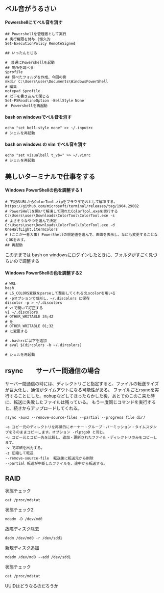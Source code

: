 ## ベル音がうるさい

#### Powershellにてベル音を消す
```
## Powershellを管理者として実行
# 実行権限を付与 (恒久的
Set-ExecutionPolicy RemoteSigned

## いったんとじる

#　普通にPowershellを起動
## 場所を調べる
$profile
## 調べたフォルダを作成、今回の例
mkdir C:\Users\user\Documents\WindowsPowerShell
# 編集
notepad $profile
# 以下を書き込んで閉じる
Set-PSReadlineOption -BellStyle None
#　Powershellを再起動
```

#### bash on windowsでベル音を消す
```
echo "set bell-style none" >> ~/.inputrc
# シェルを再起動
```


#### bash on windows の vim でベル音を消す
```
echo "set visualbell t_vb=" >> ~/.vimrc
# シェルを再起動
```

## 美しいターミナルで仕事をする
#### Windows PowerShellの色を調整する 1
```
# 下記のURLからColorTool.zipをブラウザでおとして解凍する。
https://github.com/microsoft/terminal/releases/tag/1904.29002
# PowerSHellを開いて解凍して現れたColorTool.exeを実行する
C:\Users\user\Downloads\ColorTool\ColorTool.exe -s
# よさそうなやつを選んで決定
C:\Users\user\Downloads\ColorTool\ColorTool.exe -d OneHalfLight.itermcolors
# (ここが一番大事) PowerShellの規定値を選んで、画面を表示し、なにも変更することなくOKをおす。
## 再起動
```
このままでは bash on windowsにログインしたときに、フォルダがすごく見づらいので調整する

#### Windows PowerShellの色を調整する2
```
# WSL
bash
# LS_COLORS変数をparseして整形してくれるdiscolorを用いる
# -pオプションで成形し、~/.discolors に保存
discolor -p > ~/.discolors
# viで開いて訂正する
vi ~/.discolors
# OTHER_WRITABLE 34;42
# を
# OTHER_WRITABLE 01;32
# に変更する

# .bashrcに以下を追加
# eval $(dircolors -b ~/.dircolors)

# シェルを再起動
```
 
## rsync　　サーバー間通信の場合

サーバー間通信の時には、ディレクトリごと指定すると、ファイルの転送サイズが巨大化し、通信がタイムアウトになる可能性がある。
ファイルごとrsyncを実行することにした。nohupなどしてほったらかした後、あとでのこのこ来た時に、転送に失敗したファイルは残っている。
もう一度同じコマンドを実行すると、続きからアップロードしてくれる。

```
rsync -auvz --remove-source-files --partial --progress file dir/

-a コピー元のディレクトリを再帰的にオーナー・グループ・パーミッション・タイムスタンプをそのままコピーします。オプション -rlptgoD と同じ。
-u コピー元とコピー先を比較し、追加・更新されたファイル・ディレクトリのみをコピーします。
-v で詳細を出力する。
-z 圧縮して転送
--remove-source-file  転送後に転送元から削除
--partial 転送が中断したファイルを、途中から転送する。
```

## RAID
状態チェック
```
cat /proc/mdstat
```
状態チェック2
```
mdadm -D /dev/md0
```
故障ディスク除去
```
dadm /dev/md0 -r /dev/sdd1
```
新規ディスク追加
```
mdadm /dev/md0 --add /dev/sdd1
```

状態チェック
```
cat /proc/mdstat
```
UUIDはどうなるのだろうか
